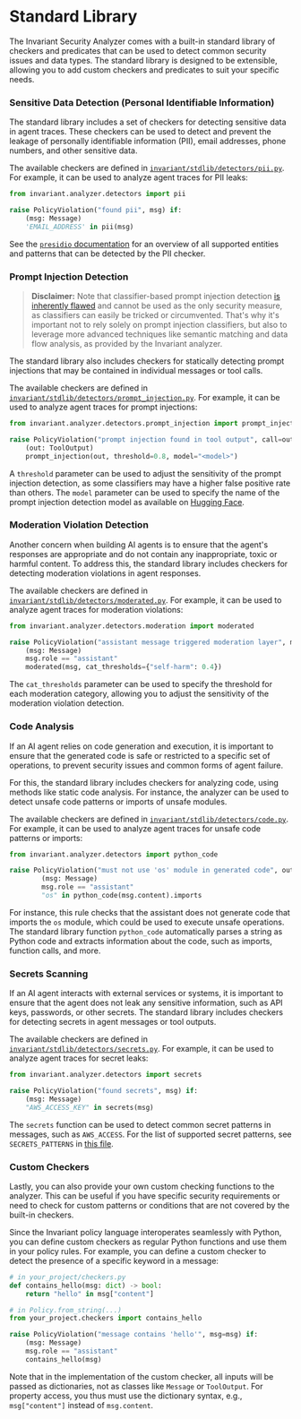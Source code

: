 # Standard Library

The Invariant Security Analyzer comes with a built-in standard library of checkers and predicates that can be used to detect common security issues and data types. The standard library is designed to be extensible, allowing you to add custom checkers and predicates to suit your specific needs.

### Sensitive Data Detection (Personal Identifiable Information)

The standard library includes a set of checkers for detecting sensitive data in agent traces. These checkers can be used to detect and prevent the leakage of personally identifiable information (PII), email addresses, phone numbers, and other sensitive data.

The available checkers are defined in [`invariant/stdlib/detectors/pii.py`](../invariant/stdlib/invariant/detectors/pii.py). For example, it can be used to analyze agent traces for PII leaks:

```python
from invariant.analyzer.detectors import pii

raise PolicyViolation("found pii", msg) if:
    (msg: Message)
    'EMAIL_ADDRESS' in pii(msg)
```

See the [`presidio` documentation](https://microsoft.github.io/presidio/supported_entities/) for an overview of all supported entities and patterns that can be detected by the PII checker.

### Prompt Injection Detection

> **Disclaimer:** Note that classifier-based prompt injection detection [is inherently flawed](https://lve-project.org/blog/how-effective-are-llm-safety-filters.html) and cannot be used as the only security measure, as classifiers can easily be tricked or circumvented. That's why it's important not to rely solely on prompt injection classifiers, but also to leverage more advanced techniques like semantic matching and data flow analysis, as provided by the Invariant analyzer.

The standard library also includes checkers for statically detecting prompt injections that may be contained in individual messages or tool calls. 

The available checkers are defined in [`invariant/stdlib/detectors/prompt_injection.py`](../invariant/stdlib/invariant/detectors/prompt_injection.py). For example, it can be used to analyze agent traces for prompt injections:

```python
from invariant.analyzer.detectors.prompt_injection import prompt_injection

raise PolicyViolation("prompt injection found in tool output", call=out) if:
    (out: ToolOutput)
    prompt_injection(out, threshold=0.8, model="<model>")
```

A `threshold` parameter can be used to adjust the sensitivity of the prompt injection detection, as some classifiers may have a higher false positive rate than others. The `model` parameter can be used to specify the name of the prompt injection detection model as available on [Hugging Face](https://huggingface.co/models).

### Moderation Violation Detection

Another concern when building AI agents is to ensure that the agent's responses are appropriate and do not contain any inappropriate, toxic or harmful content. To address this, the standard library includes checkers for detecting moderation violations in agent responses.

The available checkers are defined in [`invariant/stdlib/detectors/moderated.py`](../invariant/stdlib/invariant/detectors/moderation.py). For example, it can be used to analyze agent traces for moderation violations:

```python
from invariant.analyzer.detectors.moderation import moderated

raise PolicyViolation("assistant message triggered moderation layer", msg=msg) if:
    (msg: Message)
    msg.role == "assistant"
    moderated(msg, cat_thresholds={"self-harm": 0.4})
```

The `cat_thresholds` parameter can be used to specify the threshold for each moderation category, allowing you to adjust the sensitivity of the moderation violation detection.

### Code Analysis

If an AI agent relies on code generation and execution, it is important to ensure that the generated code is safe or restricted to a specific set of operations, to prevent security issues and common forms of agent failure.

For this, the standard library includes checkers for analyzing code, using methods like static code analysis. For instance, the analyzer can be used to detect unsafe code patterns or imports of unsafe modules.

The available checkers are defined in [`invariant/stdlib/detectors/code.py`](../invariant/stdlib/invariant/detectors/code.py). For example, it can be used to analyze agent traces for unsafe code patterns or imports:

```python
from invariant.analyzer.detectors import python_code

raise PolicyViolation("must not use 'os' module in generated code", out=msg) if:
        (msg: Message)
        msg.role == "assistant"
        "os" in python_code(msg.content).imports
```

For instance, this rule checks that the assistant does not generate code that imports the `os` module, which could be used to execute unsafe operations. The standard library function `python_code` automatically parses a string as Python code and extracts information about the code, such as imports, function calls, and more.

### Secrets Scanning

If an AI agent interacts with external services or systems, it is important to ensure that the agent does not leak any sensitive information, such as API keys, passwords, or other secrets. The standard library includes checkers for detecting secrets in agent messages or tool outputs.

The available checkers are defined in [`invariant/stdlib/detectors/secrets.py`](../invariant/stdlib/invariant/detectors/secrets.py). For example, it can be used to analyze agent traces for secret leaks:

```python
from invariant.analyzer.detectors import secrets

raise PolicyViolation("found secrets", msg) if:
    (msg: Message)
    "AWS_ACCESS_KEY" in secrets(msg)
```

The `secrets` function can be used to detect common secret patterns in messages, such as `AWS_ACCESS`. For the list of supported secret patterns, see `SECRETS_PATTERNS` in [this file](../invariant/runtime/utils/secrets.py).

### Custom Checkers

Lastly, you can also provide your own custom checking functions to the analyzer. This can be useful if you have specific security requirements or need to check for custom patterns or conditions that are not covered by the built-in checkers.

Since the Invariant policy language interoperates seamlessly with Python, you can define custom checkers as regular Python functions and use them in your policy rules. For example, you can define a custom checker to detect the presence of a specific keyword in a message:

```python
# in your_project/checkers.py
def contains_hello(msg: dict) -> bool:
    return "hello" in msg["content"]
```

```python
# in Policy.from_string(...)
from your_project.checkers import contains_hello

raise PolicyViolation("message contains 'hello'", msg=msg) if:
    (msg: Message)
    msg.role == "assistant"
    contains_hello(msg)
```

Note that in the implementation of the custom checker, all inputs will be passed as dictionaries, not as classes like `Message` or `ToolOutput`. For property access, you thus must use the dictionary syntax, e.g., `msg["content"]` instead of `msg.content`.